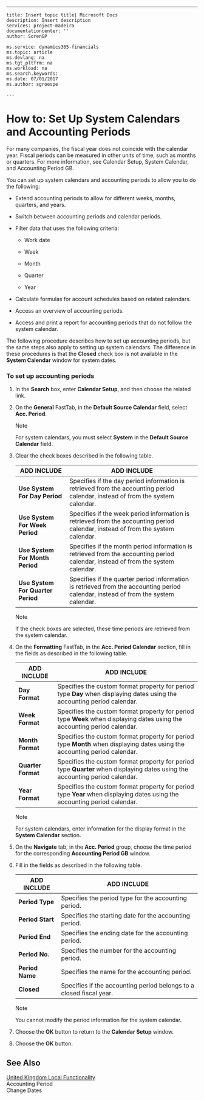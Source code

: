 ---
    title: Insert topic title| Microsoft Docs
    description: Insert description
    services: project-madeira
    documentationcenter: ''
    author: SorenGP

    ms.service: dynamics365-financials
    ms.topic: article
    ms.devlang: na
    ms.tgt_pltfrm: na
    ms.workload: na
    ms.search.keywords:
    ms.date: 07/01/2017
    ms.author: sgroespe

    ---
# How to: Set Up System Calendars and Accounting Periods
For many companies, the fiscal year does not coincide with the calendar year. Fiscal periods can be measured in other units of time, such as months or quarters. For more information, see Calendar Setup, System Calendar, and Accounting Period GB.  
  
 You can set up system calendars and accounting periods to allow you to do the following:  
  
-   Extend accounting periods to allow for different weeks, months, quarters, and years.  
  
-   Switch between accounting periods and calendar periods.  
  
-   Filter data that uses the following criteria:  
  
    -   Work date  
  
    -   Week  
  
    -   Month  
  
    -   Quarter  
  
    -   Year  
  
-   Calculate formulas for account schedules based on related calendars.  
  
-   Access an overview of accounting periods.  
  
-   Access and print a report for accounting periods that do not follow the system calendar.  
  
 The following procedure describes how to set up accounting periods, but the same steps also apply to setting up system calendars. The difference in these procedures is that the **Closed** check box is not available in the **System Calendar** window for system dates.  
  
### To set up accounting periods  
  
1.  In the **Search** box, enter **Calendar Setup**, and then choose the related link.  
  
2.  On the **General** FastTab, in the **Default Source Calendar** field, select **Acc. Period**.  
  
    > [!NOTE]  
    >  For system calendars, you must select **System** in the **Default Source Calendar** field.  
  
3.  Clear the check boxes described in the following table.  
  
    |ADD INCLUDE<!--[!INCLUDE[bp_tablefield](../../ApplicationDesign/includes/bp_tablefield_md.md)]-->|ADD INCLUDE<!--[!INCLUDE[bp_tabledescription](../../ApplicationDesign/includes/bp_tabledescription_md.md)]-->|  
    |---------------------------------|---------------------------------------|  
    |**Use System For Day Period**|Specifies if the day period information is retrieved from the accounting period calendar, instead of from the system calendar.|  
    |**Use System For Week Period**|Specifies if the week period information is retrieved from the accounting period calendar, instead of from the system calendar.|  
    |**Use System For Month Period**|Specifies if the month period information is retrieved from the accounting period calendar, instead of from the system calendar.|  
    |**Use System For Quarter Period**|Specifies if the quarter period information is retrieved from the accounting period calendar, instead of from the system calendar.|  
  
    > [!NOTE]  
    >  If the check boxes are selected, these time periods are retrieved from the system calendar.  
  
4.  On the **Formatting** FastTab, in the **Acc. Period Calendar** section, fill in the fields as described in the following table.  
  
    |ADD INCLUDE<!--[!INCLUDE[bp_tablefield](../../ApplicationDesign/includes/bp_tablefield_md.md)]-->|ADD INCLUDE<!--[!INCLUDE[bp_tabledescription](../../ApplicationDesign/includes/bp_tabledescription_md.md)]-->|  
    |---------------------------------|---------------------------------------|  
    |**Day Format**|Specifies the custom format property for period type **Day** when displaying dates using the accounting period calendar.|  
    |**Week Format**|Specifies the custom format property for period type **Week** when displaying dates using the accounting period calendar.|  
    |**Month Format**|Specifies the custom format property for period type **Month** when displaying dates using the accounting period calendar.|  
    |**Quarter Format**|Specifies the custom format property for period type **Quarter** when displaying dates using the accounting period calendar.|  
    |**Year Format**|Specifies the custom format property for period type **Year** when displaying dates using the accounting period calendar.|  
  
    > [!NOTE]  
    >  For system calendars, enter information for the display format in the **System Calendar** section.  
  
5.  On the **Navigate** tab, in the **Acc. Period** group, choose the time period for the corresponding **Accounting Period GB** window.  
  
6.  Fill in the fields as described in the following table.  
  
    |ADD INCLUDE<!--[!INCLUDE[bp_tablefield](../../ApplicationDesign/includes/bp_tablefield_md.md)]-->|ADD INCLUDE<!--[!INCLUDE[bp_tabledescription](../../ApplicationDesign/includes/bp_tabledescription_md.md)]-->|  
    |---------------------------------|---------------------------------------|  
    |**Period Type**|Specifies the period type for the accounting period.|  
    |**Period Start**|Specifies the starting date for the accounting period.|  
    |**Period End**|Specifies the ending date for the accounting period.|  
    |**Period No.**|Specifies the number for the accounting period.|  
    |**Period Name**|Specifies the name for the accounting period.|  
    |**Closed**|Specifies if the accounting period belongs to a closed fiscal year.|  
  
    > [!NOTE]  
    >  You cannot modify the period information for the system calendar.  
  
7.  Choose the **OK** button to return to the **Calendar Setup** window.  
  
8.  Choose the **OK** button.  
  
## See Also  
 [United Kingdom Local Functionality](../../LocalFunctionalityForMicrosoftDynamicsNav2016/UnitedKingdom/united-kingdom-local-functionality.md)   
 Accounting Period   
 Change Dates